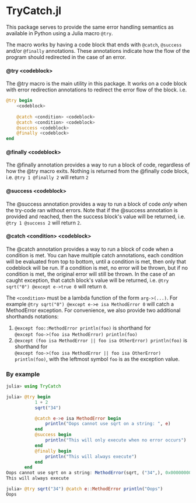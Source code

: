 # TryCatch.jl

This package serves to provide the same error handling semantics as available in Python using a Julia macro `@try`.

The macro works by having a code block that ends with `@catch`, `@success` and/or `@finally` annotations. These annotations indicate how the flow of the program should redirected in the case of an error.

#### @try \<codeblock\>
The @try macro is the main utility in this package. It works on a code block with error redirection annotations to redirect the error flow of the block. i.e.

```julia
@try begin 
    <codeblock>
    
    @catch <condition> <codeblock>
    @catch <condition> <codeblock>
    @success <codeblock>
    @finally <codeblock>
end
```

#### @finally \<codeblock\>
The @finally annotation provides a way to run a block of code, regardless of how the @try macro exits. Nothing is returned from the @finally code block, i.e. `@try 1 @finally 2` will return `2`

#### @success \<codeblock\>
The @success annotation provides a way to run a block of code _only_ when the try-code ran without errors. Note that if the @success annotation is provided and reached, then the success block's value will be returned, i.e. `@try 1 @success 2` will return `2`.
           
#### @catch \<condition\> \<codeblock\>
The @catch annotation provides a way to run a block of code when a condition is met. You can have multiple catch annotations, each condition will be evaluated from top to bottom, until a condition is met, then only that codeblock will be run. If a condition is met, no error will be thrown, but if no condition is met, the original error will still be thrown. In the case of an caught exception, that catch block's value will be returned, i.e. `@try sqrt("0") @except e->true 0` will return `0`.
           
The `<condition>` must be a lambda function of the form `arg->(...)`. For example `@try sqrt("0") @except e->e isa MethodError 0` will catch a MethodError exception. For convenience, we also provide two additional shorthands notations:

  1. `@except foo::MethodError println(foo)` is shorthand for <br> `@except foo->(foo isa MethodError) println(foo)`
  2. `@except (foo isa MethodError || foo isa OtherError) println(foo)` is shorthand for <br> `@except foo->(foo isa MethodError || foo isa OtherError) println(foo)`, with the leftmost symbol `foo` is as the exception value.


### By example
```julia
julia> using TryCatch

julia> @try begin
           1 + 2
           sqrt("34")

           @catch e->e isa MethodError begin
               println("Oops cannot use sqrt on a string: ", e)
           end
           @success begin
               println("This will only execute when no error occurs")
           end
           @finally begin
               println("This will always execute")
           end
       end
Oops cannot use sqrt on a string: MethodError(sqrt, ("34",), 0x00000000000073cc)
This will always execute
```


```julia
julia> @try sqrt("34") @catch e::MethodError println("Oops")
Oops
```

